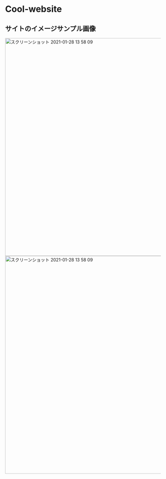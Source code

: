 # Cool-website
## サイトのイメージサンプル画像
<img width="705" alt="スクリーンショット 2021-01-28 13 58 09" src="https://user-images.githubusercontent.com/66983614/106092134-094a6000-6171-11eb-8cd7-035eff6b2965.png">

<img width="705" alt="スクリーンショット 2021-01-28 13 58 09" src="https://user-images.githubusercontent.com/66983614/106092134-094a6000-6171-11eb-8cd7-035eff6b2965.png">

